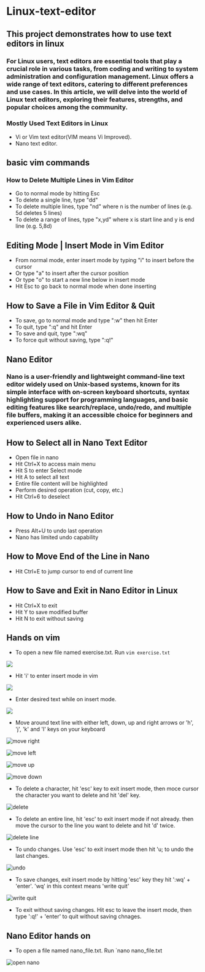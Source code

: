 # Linux-text-editor
## This project demonstrates how to use text editors in linux

### For Linux users, text editors are essential tools that play a crucial role in various tasks, from coding and writing to system administration and configuration management. Linux offers a wide range of text editors, catering to different preferences and use cases. In this article, we will delve into the world of Linux text editors, exploring their features, strengths, and popular choices among the community.

### Mostly Used Text Editors in Linux

* Vi or Vim text editor(VIM means Vi Improved).
* Nano text editor.
## basic vim commands
### How to Delete Multiple Lines in Vim Editor

* Go to normal mode by hitting Esc
* To delete a single line, type "dd"
* To delete multiple lines, type "nd" where n is the number of lines (e.g. 5d deletes 5 lines)
* To delete a range of lines, type "x,yd" where x is start line and y is end line (e.g. 5,8d)
## Editing Mode | Insert Mode in Vim Editor

* From normal mode, enter insert mode by typing "i" to insert before the cursor
* Or type "a" to insert after the cursor position
* Or type "o" to start a new line below in insert mode
* Hit Esc to go back to normal mode when done inserting
## How to Save a File in Vim Editor & Quit

* To save, go to normal mode and type ":w" then hit Enter
* To quit, type ":q" and hit Enter
* To save and quit, type ":wq"
* To force quit without saving, type ":q!"

## Nano Editor
### Nano is a user-friendly and lightweight command-line text editor widely used on Unix-based systems, known for its simple interface with on-screen keyboard shortcuts, syntax highlighting support for programming languages, and basic editing features like search/replace, undo/redo, and multiple file buffers, making it an accessible choice for beginners and experienced users alike.

## How to Select all in Nano Text Editor

* Open file in nano
* Hit Ctrl+X to access main menu
* Hit S to enter Select mode
* Hit A to select all text
* Entire file content will be highlighted
* Perform desired operation (cut, copy, etc.)
* Hit Ctrl+6 to deselect
## How to Undo in Nano Editor

* Press Alt+U to undo last operation
* Nano has limited undo capability
## How to Move End of the Line in Nano

* Hit Ctrl+E to jump cursor to end of current line
## How to Save and Exit in Nano Editor in Linux

* Hit Ctrl+X to exit
* Hit Y to save modified buffer
* Hit N to exit without saving

## Hands on vim

* To open a new file named exercise.txt. Run `vim exercise.txt`

![](./img/vim-exercise.png)

* Hit 'i' to enter insert mode in vim

![](./img/insert-mode.png)

* Enter desired text while on insert mode.

![](./img/type.png)

* Move around text line with either left, down, up and right arrows or 'h', 'j', 'k' and 'l' keys on your keyboard

![move right](./img/move-right.png)

![move left](./img/move-left.png)

![move up](./img/move-up.png)

![move down](./img/move-down.png)

* To delete a character, hit 'esc' key to exit insert mode, then moce cursor the character you want to delete and hit 'del' key.

![delete](./img/delete-dot.png)

* To delete an entire line, hit 'esc' to exit insert mode if not already. then move the cursor to the line you want to delete and hit 'd' twice.

![delete line](./img/del-entire-line.png)

* To undo changes. Use 'esc' to exit insert mode then hit 'u; to undo the last changes.

![undo](./img/undo.png)

* To save changes, exit insert mode by hitting 'esc' key they hit ':wq' + 'enter'. 'wq' in this context means 'write quit'

![write quit](./img/quit.png)

* To exit without saving changes. Hit esc to leave the insert mode, then type ':q!' + 'enter' to quit without saving chnages.

## Nano Editor hands on

* To open a file named nano_file.txt. Run `nano nano_file.txt

![open nano](./img/nano_file.png)









